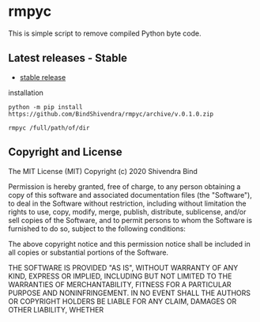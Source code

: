 # rmpyc
This is simple script to remove compiled Python byte code.
## Latest releases - Stable
- [stable release](https://github.com/BindShivendra/rmpyc/releases/latest)

installation
```
python -m pip install https://github.com/BindShivendra/rmpyc/archive/v.0.1.0.zip 

rmpyc /full/path/of/dir
```


## Copyright and License
The MIT License (MIT)
Copyright (c) 2020 Shivendra Bind

Permission is hereby granted, free of charge, to any person obtaining a copy of
this software and associated documentation files (the "Software"), to deal in
the Software without restriction, including without limitation the rights to
use, copy, modify, merge, publish, distribute, sublicense, and/or sell copies of
the Software, and to permit persons to whom the Software is furnished to do so,
subject to the following conditions:

The above copyright notice and this permission notice shall be included in all
copies or substantial portions of the Software.

THE SOFTWARE IS PROVIDED "AS IS", WITHOUT WARRANTY OF ANY KIND, EXPRESS OR
IMPLIED, INCLUDING BUT NOT LIMITED TO THE WARRANTIES OF MERCHANTABILITY, FITNESS
FOR A PARTICULAR PURPOSE AND NONINFRINGEMENT. IN NO EVENT SHALL THE AUTHORS OR
COPYRIGHT HOLDERS BE LIABLE FOR ANY CLAIM, DAMAGES OR OTHER LIABILITY, WHETHER
